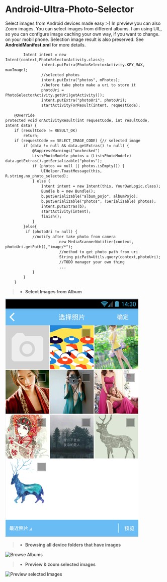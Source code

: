 Android-Ultra-Photo-Selector
=============================
Select images from Android devices made easy :-) In preview you can also Zoom images. You can select images from different albums. I am using UIL, so you can configure image caching your own way, if you want to change.
on your mobil phone. Selection image result is also preserved. See **AndroidManifest.xml** for more details. 

		    Intent intent = new Intent(context,PhotoSelectorActivity.class);
                    intent.putExtra(PhotoSelectorActivity.KEY_MAX, maxImage);
                    //selected photos
                    intent.putExtra("photos", mPhotos);
                    //before take photo make a uri to store it
                    photoUri = PhotoSelectorActivity.getUri(getActivity());
                    intent.putExtra("photoUri", photoUri);
                    startActivityForResult(intent, requestCode);
		
		@Override
	protected void onActivityResult(int requestCode, int resultCode, Intent data) {
		if (resultCode != RESULT_OK)
			return;
		if (requestCode == SELECT_IMAGE_CODE) {// selected image
			if (data != null && data.getExtras() != null) {
				@SuppressWarnings("unchecked")
				List<PhotoModel> photos = (List<PhotoModel>) data.getExtras().getSerializable("photos");
				if (photos == null || photos.isEmpty()) {
					UIHelper.ToastMessage(this, R.string.no_photo_selected);
				} else {
					Intent intent = new Intent(this, YourOwnLogic.class);
					Bundle b = new Bundle();
					b.putSerializable("album_pojo", albumPojo);
					b.putSerializable("photos", (Serializable) photos);
					intent.putExtras(b);
					startActivity(intent);
					finish();
				}
			}else{
			 if (photoUri != null) {
			 	//notify after take photo from camera
                    		new MediaScannerNotifier(context, photoUri.getPath(),"image/*");
                    		//method to get photo path from uri
                    		String picPath=Utils.query(context,photoUri);
                    		//TODO manager your own thing
                    		...
                }
			}
		}



> - **Select Images from Album** 


![Select Images](https://github.com/xufan/Android-Ultra-Photo-Selector/blob/master/media/image1.png) 

> - **Browsing all device folders that have images** 


![Browse Albums](https://github.com/xufan/Android-Ultra-Photo-Selector/blob/master/media/image2.png)

> - **Preview & zoom selected images**


![Preview selected Images](https://github.com/xufan/Android-Ultra-Photo-Selector/blob/master/media/image3.png)



